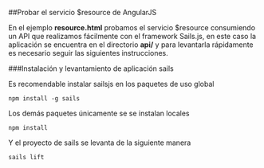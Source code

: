 ##Probar el servicio $resource de AngularJS

En el ejemplo **resource.html** probamos el servicio $resource consumiendo un API que realizamos fácilmente con el framework Sails.js, en este caso la aplicación se encuentra en el directorio **api/** y para levantarla rápidamente es necesario seguir las siguientes instrucciones.

###Instalación y levantamiento de aplicación sails

Es recomendable instalar sailsjs en los paquetes de uso global

```
npm install -g sails
```

Los demás paquetes únicamente se se instalan locales
```
npm install
```

Y el proyecto de sails se levanta de la siguiente manera
```
sails lift
```

